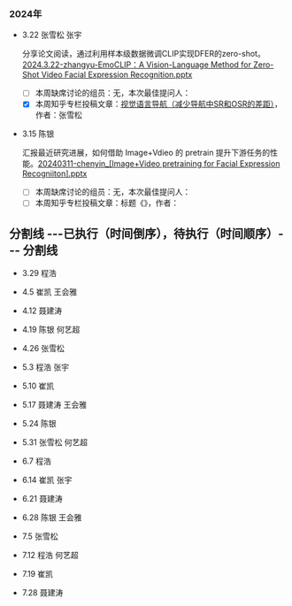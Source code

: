 
### 2024年
- 3.22	张雪松	张宇

   分享论文阅读，通过利用样本级数据微调CLIP实现DFER的zero-shot。[2024.3.22-zhangyu-EmoCLIP：A Vision-Language Method for Zero-Shot Video Facial Expression Recognition.pptx](https://docs.google.com/presentation/d/1975ZbUKVx5SspaQMcvliktTzeW3Oj72H/edit#slide=id.p19)
  - [ ] 本周缺席讨论的组员：无，本次最佳提问人：
  - [x] 本周知乎专栏投稿文章：[视觉语言导航（减少导航中SR和OSR的差距）](https://zhuanlan.zhihu.com/p/687858582)，作者：张雪松
 
- 3.15	陈银

  汇报最近研究进展，如何借助 Image+Vdieo 的 pretrain 提升下游任务的性能。[20240311-chenyin_[Image+Video pretraining for Facial Expression Recogniiton].pptx](https://docs.google.com/presentation/d/1Dz8lLmPg-xF-MkoRCYIs4Ug-gJk4tDBm/edit#slide=id.p23)
  - [ ] 本周缺席讨论的组员：无，本次最佳提问人：
  - [ ] 本周知乎专栏投稿文章：标题《》，作者：
        
分割线 ---已执行（时间倒序），待执行（时间顺序）--- 分割线
---
-  3.29	程浩
  
-  4.5	崔凯	王会雅
  
-  4.12	聂建涛
  
-  4.19	陈银	何艺超
  
-  4.26	张雪松
  
-  5.3	程浩	张宇
  
-  5.10 崔凯
  
-  5.17	聂建涛	王会雅
  
-  5.24	陈银

  
-  5.31	张雪松	何艺超

  
-  6.7	程浩
  
-  6.14	崔凯	张宇
  
-  6.21	聂建涛
  
-  6.28	陈银	王会雅
  
-  7.5	张雪松
  
-  7.12	程浩	何艺超
  
-  7.19	崔凯
  
-  7.28	聂建涛	 
